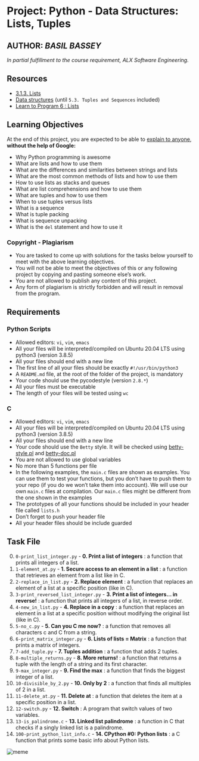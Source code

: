 # Project: Python - Data Structures: Lists, Tuples

## AUTHOR: *BASIL BASSEY*

*In partial fulfillment to the course requirement, ALX Software Engineering.*

## Resources

- [3.1.3. Lists](https://intranet.alxswe.com/rltoken/VarQbHxfmbnpGnaGp3Nb_A)
- [Data structures](https://intranet.alxswe.com/rltoken/2aa8Mp-V2eSieGeX3OX8yQ) (until `5.3. Tuples and Sequences` included)
- [Learn to Program 6 : Lists](https://intranet.alxswe.com/rltoken/BX2_CuHj1sq4eYGiXbCYSg)

## Learning Objectives

At the end of this project, you are expected to be able to [explain to anyone](https://intranet.alxswe.com/rltoken/TYWTMEj3W1HhTHqMKu8kWA), **without the help of Google:**

- Why Python programming is awesome
- What are lists and how to use them
- What are the differences and similarities between strings and lists
- What are the most common methods of lists and how to use them
- How to use lists as stacks and queues
- What are list comprehensions and how to use them
- What are tuples and how to use them
- When to use tuples versus lists
- What is a sequence
- What is tuple packing
- What is sequence unpacking
- What is the `del` statement and how to use it

### Copyright - Plagiarism

- You are tasked to come up with solutions for the tasks below yourself to meet with the above learning objectives.
- You will not be able to meet the objectives of this or any following project by copying and pasting someone else’s work.
- You are not allowed to publish any content of this project.
- Any form of plagiarism is strictly forbidden and will result in removal from the program.

## Requirements

### Python Scripts

- Allowed editors: `vi`, `vim`, `emacs`
- All your files will be interpreted/compiled on Ubuntu 20.04 LTS using python3 (version 3.8.5)
- All your files should end with a new line
- The first line of all your files should be exactly `#!/usr/bin/python3`
- A `README.md` file, at the root of the folder of the project, is mandatory
- Your code should use the pycodestyle (version `2.8.*`)
- All your files must be executable
- The length of your files will be tested using `wc`

### C

- Allowed editors: `vi`, `vim`, `emacs`
- All your files will be interpreted/compiled on Ubuntu 20.04 LTS using python3 (version 3.8.5)
- All your files should end with a new line
- Your code should use the `Betty` style. It will be checked using [betty-style.pl](https://github.com/alx-tools/Betty/blob/master/betty-style.pl) and [betty-doc.pl](https://github.com/alx-tools/Betty/blob/master/betty-doc.pl)
- You are not allowed to use global variables
- No more than 5 functions per file
- In the following examples, the `main.c` files are shown as examples. You can use them to test your functions, but you don’t have to push them to your repo (if you do we won’t take them into account). We will use our own `main.c` files at compilation. Our `main.c` files might be different from the one shown in the examples
- The prototypes of all your functions should be included in your header file called `lists.h`
- Don’t forget to push your header file
- All your header files should be include guarded

## Task File

0. `0-print_list_integer.py` - **0. Print a list of integers** : a function that prints all integers of a list.
1. `1-element_at.py` - **1. Secure access to an element in a list** : a function that retrieves an element from a list like in C.
2. `2-replace_in_list.py` - **2. Replace element** : a function that replaces an element of a list at a specific position (like in C).
3. `3-print_reversed_list_integer.py` - **3. Print a list of integers... in reverse!** : a function that prints all integers of a list, in reverse order.
4. `4-new_in_list.py` - **4. Replace in a copy** : a function that replaces an element in a list at a specific position without modifying the original list (like in C).
5. `5-no_c.py` - **5. Can you C me now?** : a function that removes all characters c and C from a string.
6. `6-print_matrix_integer.py` - **6. Lists of lists = Matrix** : a function that prints a matrix of integers.
7. `7-add_tuple.py` - **7. Tuples addition** : a function that adds 2 tuples.
8. `8-multiple_returns.py` - **8. More returns!** : a function that returns a tuple with the length of a string and its first character.
9. `9-max_integer.py` - **9. Find the max** : a function that finds the biggest integer of a list.
10. `10-divisible_by_2.py` - **10. Only by 2** : a function that finds all multiples of 2 in a list.
11. `11-delete_at.py` - **11. Delete at** : a function that deletes the item at a specific position in a list.
12. `12-switch.py` - **12. Switch** : A program that switch values of two variables.
13. `13-is_palindrome.c` - **13. Linked list palindrome** : a function in C that checks if a singly linked list is a palindrome.
14. `100-print_python_list_info.c` - **14. CPython #0: Python lists** : a C function that prints some basic info about Python lists.

![meme](https://s3.amazonaws.com/alx-intranet.hbtn.io/uploads/medias/2020/9/7e7834b535261d05532fb80a9304f7051c4ad7ac.gif?X-Amz-Algorithm=AWS4-HMAC-SHA256&X-Amz-Credential=AKIARDDGGGOUSBVO6H7D%2F20230614%2Fus-east-1%2Fs3%2Faws4_request&X-Amz-Date=20230614T054823Z&X-Amz-Expires=86400&X-Amz-SignedHeaders=host&X-Amz-Signature=266761ac1967b90cecd6796b2d53b7fa1588f71140c32ad19b249b81b4b6af03)
